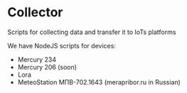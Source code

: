 # Collector
Scripts for collecting data and transfer it to IoTs platforms

We have NodeJS scripts for devices:
* Mercury 234
* Mercury 206 (soon)
* Lora
* MeteoStation МПВ-702.1643 (merapribor.ru in Russian)
